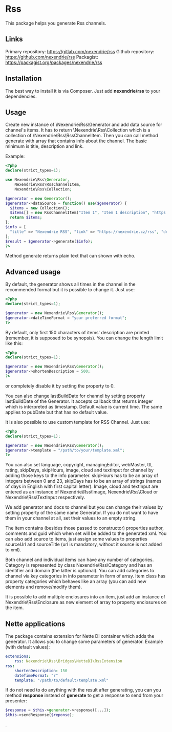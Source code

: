 Rss
===

This package helps you generate Rss channels.

Links
-----

Primary repository: https://gitlab.com/nexendrie/rss
Github repository: https://github.com/nexendrie/rss
Packagist: https://packagist.org/packages/nexendrie/rss

Installation
------------
The best way to install it is via Composer. Just add **nexendrie/rss** to your dependencies.

Usage
-----

Create new instance of \Nexendrie\Rss\Generator and add data source for channel's items. It has to return \Nexendrie\Rss\Collection which is a collection of \Nexendrie\Rss\RssChannelItem. Then you can call method generate with array that contains info about the channel. The basic minimum is title, description and link.

Example:

```php
<?php
declare(strict_types=1);

use Nexendrie\Rss\Generator,
    Nexendrie\Rss\RssChannelItem,
    Nexendrie\Rss\Collection;

$generator = new Generator();
$generator->dataSource = function() use($generator) {
  $items = new Collection();
  $items[] = new RssChannelItem("Item 1", "Item 1 description", "https://nexendrie.cz/item1", time());
  return $items;
};
$info = [
  "title" => "Nexendrie RSS", "link" => "https://nexendrie.cz/rss", "description" => "News for package nexendrie/rss",
];
$result = $generator->generate($info);
?>
```

Method generate returns plain text that can shown with echo.

Advanced usage
--------------

By default, the generator shows all times in the channel in the recommended format but it is possible to change it. Just use:

```php
<?php
declare(strict_types=1);

$generator = new Nexendrie\Rss\Generator();
$generator->dateTimeFormat = "your preferred format";
?>
```

By default, only first 150 characters of items' description are printed (remember, it is supposed to be synopsis). You can change the length limit like this:

```php
<?php
declare(strict_types=1);

$generator = new Nexendrie\Rss\Generator();
$generator->shortenDescription = 500;
?>
```

or completely disable it by setting the property to 0.

You can also change lastBuildDate for channel by setting property lastBuildDate of the Generator. It accepts callback that returns integer which is interpreted as timestamp. Default value is current time. The same applies to pubDate but that has no default value.

It is also possible to use custom template for RSS Channel. Just use:

```php
<?php
declare(strict_types=1);

$generator = new Nexendrie\Rss\Generator();
$generator->template = "/path/to/your/template.xml";
?>
```

You can also set language, copyright, managingEditor, webMaster, ttl, rating, skipDays, skipHours, image, cloud and textInput for channel by adding those keys to the info parameter. skipHours has to be an array of integers between 0 and 23, skipDays has to be an array of strings (names of days in English with first capital letter). Image, cloud and textInput are entered as an instance of Nexendrie\Rss\Image, Nexendrie\Rss\Cloud or Nexendrie\Rss\TextInput respectively.

We add generator and docs to channel but you can change their values by setting property of the same name Generator. If you do not want to have them in your channel at all, set their values to an empty string.

The item contains (besides those passed to constructor) properties author, comments and guid which when set will be added to the generated xml. You can also add source to items, just assign some values to properties sourceUrl and sourceTitle (url is mandatory, without it source is not added to xml).

Both channel and individual items can have any number of categories. Category is represented by class Nexendrie\Rss\Category and has an identifier and domain (the latter is optional). You can add categories to channel via key categories in info parameter in form of array. Item class has property categories which behaves like an array (you can add new elements and remove/modify them).

It is possible to add multiple enclosures into an item, just add an instance of Nexendrie\Rss\Enclosure as new element of array to property enclosures on the item.

Nette applications
------------------

The package contains extension for Nette DI container which adds the generator. It allows you to change some parameters of generator. Example (with default values):

```yaml
extensions:
    rss: Nexendrie\Rss\Bridges\NetteDI\RssExtension
rss:
    shortenDescription: 150
    dateTimeFormat: "r"
    template: "/path/to/default/template.xml"
```

If do not need to do anything with the result after generating, you can you method **response** instead of **generate** to get a response to send from your presenter:

```php
$response = $this->generator->response([...]);
$this->sendResponse($reponse);
```

.

